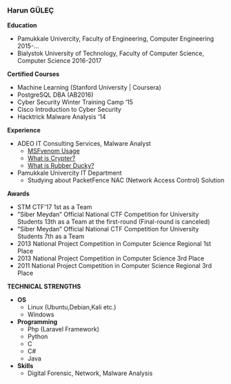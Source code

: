### Harun GÜLEÇ

**Education**
* Pamukkale Univercity, Faculty of Engineering, Computer Engineering 2015-... 
* Bialystok University of Technology, Faculty of Computer Science, Computer Science 2016-2017  

**Certified Courses**
* Machine Learning (Stanford University | Coursera)
* PostgreSQL DBA (AB2016)
* Cyber Security Winter Training Camp ‘15
* Cisco Introduction to Cyber Security
* Hacktrick Malware Analysis ‘14

**Experience**
* ADEO IT Consulting Services, Malware Analyst
  * [MSFvenom Usage](https://www.adeosecurity.com/blog/msfvenom-kullanimi.html)
  * [What is Crypter?](https://www.adeosecurity.com/siber-guvenlik/crypter-nedir.html)
  * [What is Rubber Ducky?](https://www.adeosecurity.com/siber-guvenlik/rubber-ducky-nedir.html)
* Pamukkale Univercity IT Department
  * Studying about PacketFence NAC (Network Access Control) Solution

**Awards**

* STM CTF'17 1st as a Team
* ”Siber Meydan” Official National CTF Competition for University Students 13th as a Team at the first-round (Final-round is canceled)
* ”Siber Meydan” Official National CTF Competition for University Students 7th as a Team
* 2013 National Project Competition in Computer Science Regional 1st Place
* 2013 National Project Competition in Computer Science 3rd Place
* 2011 National Project Competition in Computer Science Regional 3rd Place

**TECHNICAL STRENGTHS**
* **OS**  
  * Linux (Ubuntu,Debian,Kali etc.)  
  * Windows  
* **Programming**  
  * Php (Laravel Framework)  
  * Python  
  * C  
  * C#
  * Java  
* **Skills**  
  * Digital Forensic, Network, Malware Analysis
